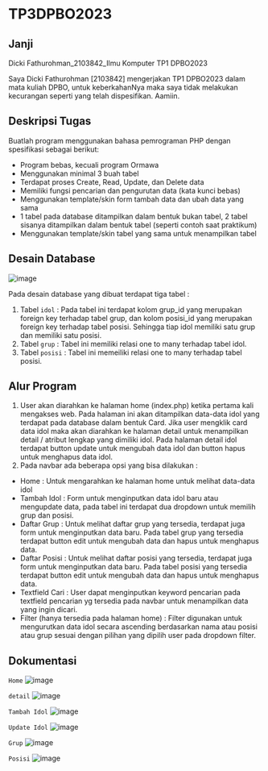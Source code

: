 # TP3DPBO2023
## Janji
Dicki Fathurohman_2103842_Ilmu Komputer TP1 DPBO2023

Saya Dicki Fathurohman [2103842] mengerjakan TP1 DPBO2023 dalam mata kuliah DPBO, untuk keberkahanNya maka saya tidak melakukan kecurangan seperti yang telah dispesifikan. Aamiin.

## Deskripsi Tugas
Buatlah program menggunakan bahasa pemrograman PHP dengan spesifikasi sebagai berikut:
- Program bebas, kecuali program Ormawa
- Menggunakan minimal 3 buah tabel
- Terdapat proses Create, Read, Update, dan Delete data
- Memiliki fungsi pencarian dan pengurutan data (kata kunci bebas)
- Menggunakan template/skin form tambah data dan ubah data yang sama
- 1 tabel pada database ditampilkan dalam bentuk bukan tabel, 2 tabel sisanya ditampilkan dalam bentuk tabel (seperti contoh saat praktikum)
- Menggunakan template/skin tabel yang sama untuk menampilkan tabel

## Desain Database
![image](https://github.com/dickifathurohman/TP3DPBO2023/assets/100754802/b4bd7154-1e6f-46c2-a9bf-8d62e9b0d95d)

Pada desain database yang dibuat terdapat tiga tabel :
1. Tabel `idol` : Pada tabel ini terdapat kolom grup_id yang merupakan foreign key terhadap tabel grup, dan kolom posisi_id yang merupakan foreign key terhadap tabel posisi. Sehingga tiap idol memiliki satu grup dan memiliki satu posisi. 
2. Tabel `grup` : Tabel ini memiliki relasi one to many terhadap tabel idol.
3. Tabel `posisi` : Tabel ini memeiliki relasi one to many terhadap tabel posisi.

## Alur Program

1. User akan diarahkan ke halaman home (index.php) ketika pertama kali mengakses web. Pada halaman ini akan ditampilkan data-data idol yang terdapat pada database dalam bentuk Card. Jika user mengklik card data idol maka akan diarahkan ke halaman detail untuk menampilkan detail / atribut lengkap yang dimiliki idol. Pada halaman detail idol terdapat button update untuk mengubah data idol dan button hapus untuk menghapus data idol.
2. Pada navbar ada beberapa opsi yang bisa dilakukan :
- Home : Untuk mengarahkan ke halaman home untuk melihat data-data idol
- Tambah Idol : Form untuk menginputkan data idol baru atau mengupdate data, pada tabel ini terdapat dua dropdown untuk memilih grup dan posisi.
- Daftar Grup : Untuk melihat daftar grup yang tersedia, terdapat juga form untuk menginputkan data baru. Pada tabel grup yang tersedia terdapat button edit untuk mengubah data dan hapus untuk menghapus data.
- Daftar Posisi : Untuk melihat daftar posisi yang tersedia, terdapat juga form untuk menginputkan data baru. Pada tabel posisi yang tersedia terdapat button edit untuk mengubah data dan hapus untuk menghapus data.
- Textfield Cari : User dapat menginputkan keyword pencarian pada textfield pencarian yg tersedia pada navbar untuk menampilkan data yang ingin dicari.
- Filter (hanya tersedia pada halaman home) : Filter digunakan untuk mengurutkan data idol secara ascending berdasarkan nama atau posisi atau grup sesuai dengan pilihan yang dipilih user pada dropdown filter.

## Dokumentasi

`Home`
![image](https://github.com/dickifathurohman/TP3DPBO2023/assets/100754802/9c105ab6-7101-4080-b557-b0053c98e4a1)

`detail`
![image](https://github.com/dickifathurohman/TP3DPBO2023/assets/100754802/55f673d6-804e-4c04-a56e-7aa8e43eed6e)

`Tambah Idol`
![image](https://github.com/dickifathurohman/TP3DPBO2023/assets/100754802/5b224219-bb27-4898-8b6c-14d0206ed65d)

`Update Idol`
![image](https://github.com/dickifathurohman/TP3DPBO2023/assets/100754802/4e19e126-b80d-4b06-8541-e5b33f1ed0bb)

`Grup`
![image](https://github.com/dickifathurohman/TP3DPBO2023/assets/100754802/93e69201-a31b-4391-98ad-f5fe9b3e9bbf)

`Posisi`
![image](https://github.com/dickifathurohman/TP3DPBO2023/assets/100754802/2261e96c-bdfe-40f9-84b6-c3e9f64318d6)




